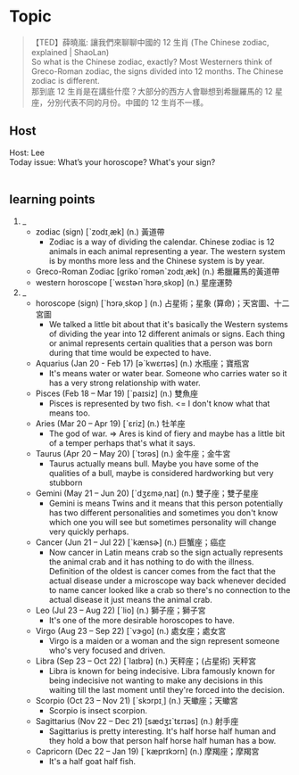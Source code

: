 # Topic

> 【TED】薛曉嵐: 讓我們來聊聊中國的 12 生肖 (The Chinese zodiac, explained | ShaoLan) <br>
> So what is the Chinese zodiac, exactly? Most Westerners think of Greco-Roman zodiac, the signs divided into 12 months. The Chinese zodiac is different. <br>
> 那到底 12 生肖是在講些什麼？大部分的西方人會聯想到希臘羅馬的 12 星座，分別代表不同的月份。中國的 12 生肖不一樣。 <br>

## Host
Host: Lee
<br>Today issue: What’s your horoscope? What's your sign?
<br><br>
## learning points
1. _
	* zodiac (sign)  [ˋzodɪ͵æk]  (n.)  黃道帶
		- Zodiac is a way of dividing the calendar. Chinese zodiac is 12 animals in each animal representing a year. The western system is by months more less and the Chinese system is by year.
	* Greco-Roman Zodiac  [grikoˋromənˋzodɪ͵æk]  (n.)  希臘羅馬的黃道帶
	* western horoscope  [ˋwɛstɚnˋhɔrə͵skop]  (n.)  星座運勢
2. _
	* horoscope (sign)  [ˋhɔrə͵skop ]  (n.)  占星術；星象 (算命)；天宮圖、十二宮圖
		- We talked a little bit about that it's basically the Western systems of dividing the year into 12 different animals or signs. Each thing or animal represents certain qualities that a person was born during that time would be expected to have.
	* Aquarius (Jan 20 - Feb 17)  [əˋkwɛrɪəs]  (n.)  水瓶座；寶瓶宮
		- It's means water or water bear. Someone who carries water so it has a very strong relationship with water.
	* Pisces (Feb 18 – Mar 19)  [ˋpaɪsiz]  (n.)  雙魚座
		- Pisces is represented by two fish. <= I don't know what that means too.
	* Aries (Mar 20 – Apr 19)  [ˋɛriz]  (n.)  牡羊座
		- The god of war. => Ares is kind of fiery and maybe has a little bit of a temper perhaps that's what it says.
	* Taurus (Apr 20 – May 20)  [ˋtɔrəs]  (n.)  金牛座；金牛宮
		- Taurus actually means bull. Maybe you have some of the qualities of a bull, maybe is considered hardworking but very stubborn
	* Gemini (May 21 – Jun 20)  [ˋdʒɛmə͵naɪ]  (n.)  雙子座；雙子星座
		- Gemini is means Twins and it means that this person potentially has two different personalities and sometimes you don't know which one you will see but sometimes personality will change very quickly perhaps.
	* Cancer (Jun 21 – Jul 22)  [ˋkænsɚ]  (n.)  巨蟹座；癌症
		- Now cancer in Latin means crab so the sign actually represents the animal crab and it has nothing to do with the illness. Definition of the oldest is cancer comes from the fact that the actual disease under a microscope way back whenever decided to name cancer looked like a crab so there's no connection to the actual disease it just means the animal crab.
	* Leo (Jul 23 – Aug 22)  [ˋlio]  (n.)  獅子座；獅子宮
		- It's one of the more desirable horoscopes to have.
	* Virgo (Aug 23 – Sep 22)  [ˋvɝgo]  (n.)  處女座；處女宮
		- Virgo is a maiden or a woman and the sign represent someone who's very focused and driven.
	* Libra (Sep 23 – Oct 22)  [ˋlaɪbrə]  (n.)  天秤座；(占星術) 天秤宮
		- Libra is known for being indecisive. Libra famously known for being indecisive not wanting to make any decisions in this waiting till the last moment until they're forced into the decision.
	* Scorpio (Oct 23 – Nov 21)  [ˋskɔrpɪ͵]  (n.)  天蠍座；天蠍宮
		- Scorpio is insect scorpion.
	* Sagittarius (Nov 22 – Dec 21)  [sædʒɪˋtɛrɪəs]  (n.)  射手座
		- Sagittarius is pretty interesting. It's half horse half human and they hold a bow that person half horse half human has a bow.
	* Capricorn (Dec 22 – Jan 19)  [ˋkæprɪkɔrn]  (n.)  摩羯座；摩羯宮
		- It's a half goat half fish.
